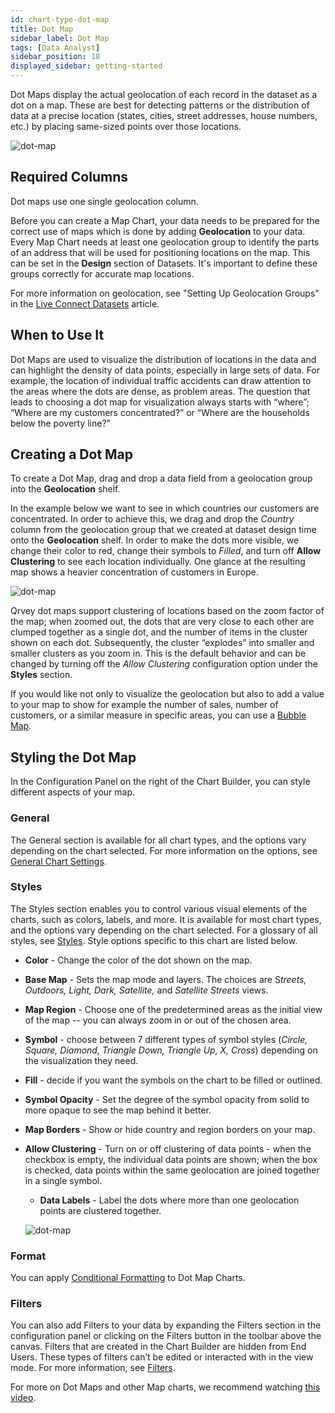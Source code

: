 ```yaml
---
id: chart-type-dot-map
title: Dot Map
sidebar_label: Dot Map
tags: [Data Analyst]
sidebar_position: 18
displayed_sidebar: getting-started
---
```


<div style={{textAlign: "justify"}}>

Dot Maps display the actual geolocation of each record in the dataset as a dot on a map. These are best for detecting patterns or the distribution of data at a precise location (states, cities, street addresses, house numbers, etc.) by placing same-sized points over those locations. 

![dot-map](https://s3.amazonaws.com/cdn.qrvey.com/documentation_assets/ui-docs/dataviews/chart-types-all/Dot-Map/dot.png#thumbnail) 


## Required Columns
Dot maps use one single geolocation column. 

Before you can create a Map Chart, your data needs to be prepared for the correct use of maps which is done by adding **Geolocation** to your data.
Every Map Chart needs at least one geolocation group to identify the parts of an address that will be used for positioning locations on the map. This can be set in the **Design** section of Datasets. It's important to define these groups correctly for accurate map locations.

For more information on geolocation, see "Setting Up Geolocation Groups" in the [Live Connect Datasets](../../05-Working%20with%20Data/Datasets/01-Overview%20of%20Datasets/live-connect-datasets.md#setting-up-geolocation-groups) article.

## When to Use It
Dot Maps are used to visualize the distribution of locations in the data and can highlight the density of data points, especially in large sets of data. For example, the location of individual traffic accidents can draw attention to the areas where the dots are dense, as problem areas. The question that leads to choosing a dot map for visualization always starts with “where”; “Where are my customers concentrated?” or “Where are the households below the poverty line?”

## Creating a Dot Map

To create a Dot Map, drag and drop a data field from a geolocation group into the **Geolocation** shelf.

In the example below we want to see in which countries our customers are concentrated. In order to achieve this, we drag and drop the *Country* column from the geolocation group that we created at dataset design time onto the **Geolocation** shelf. In order to make the dots more visible, we change their color to red, change their symbols to *Filled*, and turn off **Allow Clustering** to see each location individually. 
One glance at the resulting map shows a heavier concentration of customers in Europe.


![dot-map](https://s3.amazonaws.com/cdn.qrvey.com/documentation_assets/ui-docs/dataviews/chart-types-all/Dot-Map/create.png#thumbnail) 


Qrvey dot maps support clustering of locations based on the zoom factor of the map; when zoomed out, the dots that are very close to each other are clumped together as a single dot, and the number of items in the cluster shown on each dot. Subsequently, the cluster “explodes” into smaller and smaller clusters as you zoom in. This is the default behavior and can be changed by turning off the *Allow Clustering* configuration option under the **Styles** section.

If you would like not only to visualize the geolocation but also to add a value to your map to show for example the number of sales, number of customers, or a similar measure in specific areas, you can use a [Bubble Map](../07-Chart%20Types/bubble-map.md).

## Styling the Dot Map 
In the Configuration Panel on the right of the Chart Builder, you can style different aspects of your map.

### General
The General section is available for all chart types, and the options vary depending on the chart selected. For more information on the options, see [General Chart Settings](../09-Configure%20charts/general-chart-settings.md).

 

### Styles
The Styles section enables you to control various visual elements of the charts, such as colors, labels, and more. It is available for most chart types, and the options vary depending on the chart selected. For a glossary of all styles, see [Styles](../09-Configure%20charts/chart-styles.md). Style options specific to this chart are listed below. 

* **Color** - Change the color of the dot shown on the map. 
* **Base Map** - Sets the map mode and layers. The choices are S*treets, Outdoors, Light, Dark, Satellite,* and *Satellite Streets* views. 
* **Map Region** - Choose one of the predetermined areas as the initial view of the map -- you can always zoom in or out of the chosen area.
* **Symbol** - choose between 7 different types of symbol styles (*Circle, Square, Diamond, Triangle Down, Triangle Up, X, Cross*) depending on the visualization they need.
* **Fill** - decide if you want the symbols on the chart to be filled or outlined.
* **Symbol Opacity** - Set the degree of the symbol opacity from solid to more opaque to see the map behind it better.
* **Map Borders** - Show or hide country and region borders on your map.  
* **Allow Clustering** - Turn on or off clustering of data points - when the checkbox is empty, the individual data points are shown; when the box is checked, data points within the same geolocation are joined together in a single symbol. 
  * **Data Labels** - Label the dots where more than one geolocation points are clustered together.

  ![dot-map](https://s3.amazonaws.com/cdn.qrvey.com/documentation_assets/ui-docs/dataviews/chart-types-all/Dot-Map/cluster.png#thumbnail) 


### Format
You can apply [Conditional Formatting](../09-Configure%20charts/chart-format.md#small-multiples#conditional-formatting) to Dot Map Charts.

### Filters
You can also add Filters to your data by expanding the Filters section in the configuration panel or clicking on the Filters button in the toolbar above the canvas. 
Filters that are created in the Chart Builder are hidden from End Users. These types of filters can’t be edited or interacted with in the view mode. For more information, see [Filters](../09-Configure%20charts/chart-filters.md). 


For more on Dot Maps and other Map charts, we recommend watching <a href="/docs-v2/guides/legacy/map-chart.md" target="_blank">this video</a>.





</div>